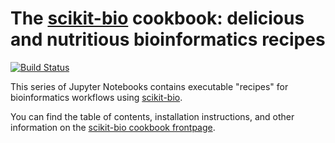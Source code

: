 # The [scikit-bio](http://scikit-bio.org) cookbook: delicious and nutritious bioinformatics recipes

[![Build Status](https://travis-ci.org/biocore/scikit-bio-cookbook.png?branch=master)](https://travis-ci.org/biocore/scikit-bio-cookbook)

This series of Jupyter Notebooks contains executable "recipes" for bioinformatics workflows using [scikit-bio](http://scikit-bio.org).

You can find the table of contents, installation instructions, and other information on the [scikit-bio cookbook frontpage](http://nbviewer.jupyter.org/github/biocore/scikit-bio-cookbook/blob/master/Index.ipynb).

